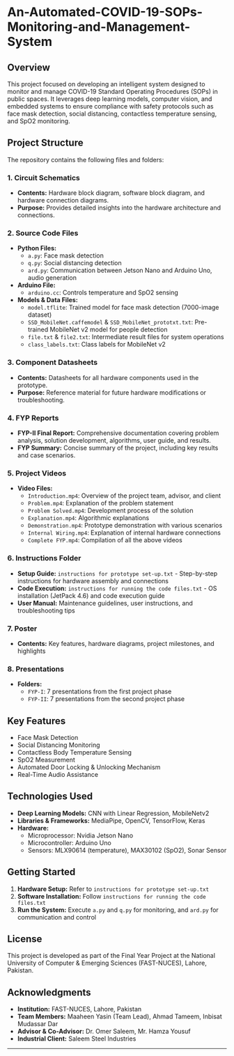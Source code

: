 # An-Automated-COVID-19-SOPs-Monitoring-and-Management-System

## Overview
This project focused on developing an intelligent system designed to monitor and manage COVID-19 Standard Operating Procedures (SOPs) in public spaces. It leverages deep learning models, computer vision, and embedded systems to ensure compliance with safety protocols such as face mask detection, social distancing, contactless temperature sensing, and SpO2 monitoring.

## Project Structure

The repository contains the following files and folders:

### 1. **Circuit Schematics**
- **Contents:** Hardware block diagram, software block diagram, and hardware connection diagrams.
- **Purpose:** Provides detailed insights into the hardware architecture and connections.

### 2. **Source Code Files**
- **Python Files:**
  - `a.py`: Face mask detection
  - `q.py`: Social distancing detection
  - `ard.py`: Communication between Jetson Nano and Arduino Uno, audio generation
- **Arduino File:**
  - `arduino.cc`: Controls temperature and SpO2 sensing
- **Models & Data Files:**
  - `model.tflite`: Trained model for face mask detection (7000-image dataset)
  - `SSD_MobileNet.caffemodel` & `SSD_MobileNet_prototxt.txt`: Pre-trained MobileNet v2 model for people detection
  - `file.txt` & `file2.txt`: Intermediate result files for system operations
  - `class_labels.txt`: Class labels for MobileNet v2

### 3. **Component Datasheets**
- **Contents:** Datasheets for all hardware components used in the prototype.
- **Purpose:** Reference material for future hardware modifications or troubleshooting.

### 4. **FYP Reports**
- **FYP-II Final Report:** Comprehensive documentation covering problem analysis, solution development, algorithms, user guide, and results.
- **FYP Summary:** Concise summary of the project, including key results and case scenarios.

### 5. **Project Videos**
- **Video Files:**
  - `Introduction.mp4`: Overview of the project team, advisor, and client
  - `Problem.mp4`: Explanation of the problem statement
  - `Problem Solved.mp4`: Development process of the solution
  - `Explanation.mp4`: Algorithmic explanations
  - `Demonstration.mp4`: Prototype demonstration with various scenarios
  - `Internal Wiring.mp4`: Explanation of internal hardware connections
  - `Complete FYP.mp4`: Compilation of all the above videos

### 6. **Instructions Folder**
- **Setup Guide:** `instructions for prototype set-up.txt` - Step-by-step instructions for hardware assembly and connections
- **Code Execution:** `instructions for running the code files.txt` - OS installation (JetPack 4.6) and code execution guide
- **User Manual:** Maintenance guidelines, user instructions, and troubleshooting tips

### 7. **Poster**
- **Contents:** Key features, hardware diagrams, project milestones, and highlights

### 8. **Presentations**
- **Folders:**
  - `FYP-I`: 7 presentations from the first project phase
  - `FYP-II`: 7 presentations from the second project phase

## Key Features
- Face Mask Detection
- Social Distancing Monitoring
- Contactless Body Temperature Sensing
- SpO2 Measurement
- Automated Door Locking & Unlocking Mechanism
- Real-Time Audio Assistance

## Technologies Used
- **Deep Learning Models:** CNN with Linear Regression, MobileNetv2
- **Libraries & Frameworks:** MediaPipe, OpenCV, TensorFlow, Keras
- **Hardware:**
  - Microprocessor: Nvidia Jetson Nano
  - Microcontroller: Arduino Uno
  - Sensors: MLX90614 (temperature), MAX30102 (SpO2), Sonar Sensor

## Getting Started
1. **Hardware Setup:** Refer to `instructions for prototype set-up.txt`
2. **Software Installation:** Follow `instructions for running the code files.txt`
3. **Run the System:** Execute `a.py` and `q.py` for monitoring, and `ard.py` for communication and control

## License
This project is developed as part of the Final Year Project at the National University of Computer & Emerging Sciences (FAST-NUCES), Lahore, Pakistan.

## Acknowledgments
- **Institution:** FAST-NUCES, Lahore, Pakistan
- **Team Members:** Maaheen Yasin (Team Lead), Ahmad Tameem, Inbisat Mudassar Dar 
- **Advisor & Co-Advisor:** Dr. Omer Saleem, Mr. Hamza Yousuf 
- **Industrial Client:** Saleem Steel Industries 

---

